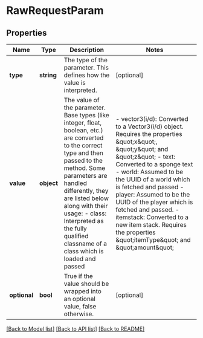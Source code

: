 # RawRequestParam

## Properties
Name | Type | Description | Notes
------------ | ------------- | ------------- | -------------
**type** | **string** | The type of the parameter. This defines how the value is interpreted. | [optional] 
**value** | **object** | The value of the parameter. Base types (like integer, float, boolean, etc.) are converted to the correct type and then passed to the method. Some parameters are handled differently, they are listed below along with their usage:  - class: Interpreted as the fully qualified classname of a class which is loaded and passed | - vector3(i/d): Converted to a Vector3(i/d) object. Requires the properties \&quot;x\&quot;, \&quot;y\&quot; and \&quot;z\&quot; - text: Converted to a sponge text - world: Assumed to be the UUID of a world which is fetched and passed - player: Assumed to be the UUID of the player which is fetched and passed. - itemstack: Converted to a new item stack. Requires the properties \&quot;itemType\&quot; and \&quot;amount\&quot; | [optional] 
**optional** | **bool** | True if the value should be wrapped into an optional value, false otherwise. | [optional] 

[[Back to Model list]](../README.md#documentation-for-models) [[Back to API list]](../README.md#documentation-for-api-endpoints) [[Back to README]](../README.md)


